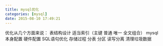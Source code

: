 ```yaml
---
title: mysql优化
categories: [mysql]
date: 2015-08-10 17:49:21
---
```


优化从几个方面来说：
表结构设计
适当索引（主键 普通 唯一 全文组合）
mysql本身配置
硬件配置
SQL语句优化 存储过程
分表 分区
读写分离
清理垃圾数据
